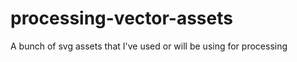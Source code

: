 processing-vector-assets
========================

A bunch of svg assets that I've used or will be using for processing
